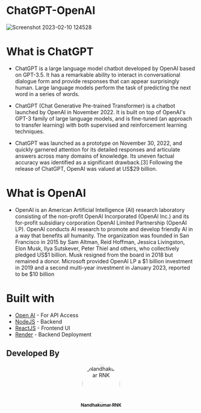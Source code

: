 # ChatGPT-OpenAI

![Screenshot 2023-02-10 124528](https://user-images.githubusercontent.com/121867811/218027125-445d8adc-7f38-485c-ba4e-93fe2c971778.png)

# What is ChatGPT

- ChatGPT is a large language model chatbot developed by OpenAI based on GPT-3.5. It has a remarkable ability to interact in conversational dialogue form and provide responses that can appear surprisingly human. Large language models perform the task of predicting the next word in a series of words.

- ChatGPT (Chat Generative Pre-trained Transformer) is a chatbot launched by OpenAI in November 2022. It is built on top of OpenAI's GPT-3 family of large language models, and is fine-tuned (an approach to transfer learning) with both supervised and reinforcement learning techniques.

- ChatGPT was launched as a prototype on November 30, 2022, and quickly garnered attention for its detailed responses and articulate answers across many domains of knowledge. Its uneven factual accuracy was identified as a significant drawback.[3] Following the release of ChatGPT, OpenAI was valued at US$29 billion.

# What is OpenAI

- OpenAI is an American Artificial Intelligence (AI) research laboratory consisting of the non-profit OpenAI Incorporated (OpenAI Inc.) and its for-profit subsidiary corporation OpenAI Limited Partnership (OpenAI LP). OpenAI conducts AI research to promote and develop friendly AI in a way that benefits all humanity. The organization was founded in San Francisco in 2015 by Sam Altman, Reid Hoffman, Jessica Livingston, Elon Musk, Ilya Sutskever, Peter Thiel and others, who collectively pledged US$1 billion. Musk resigned from the board in 2018 but remained a donor. Microsoft provided OpenAI LP a $1 billion investment in 2019 and a second multi-year investment in January 2023, reported to be $10 billion

# Built with

- [Open AI](https://openai.com/) - For API Access
- [NodeJS](https://nodejs.org/en/) - Backend
- [ReactJS](https://nodejs.org/en/) - Frontend UI
- [Render](https://render.com/) - Backend Deployment

## Developed By

<div align="center">
<a href="https://github.com/nandhakumarRNK">
<img src="https://avatars.githubusercontent.com/u/121867811?v=4" width="100px;" alt="Nandhakumar RNK" style="border-radius:50%"/>
<br />
<sub><b>Nandhakumar RNK</b></sub>
</a>
<br />
</div>

